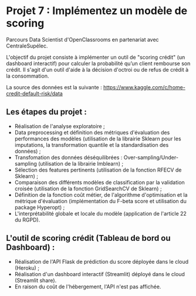 # Projet 7 : Implémentez un modèle de scoring
Parcours Data Scientist d'OpenClassrooms en partenariat avec CentraleSupélec.

L'objectif du projet consiste à implémenter un outil de "scoring crédit" (un dashboard interactif) pour calculer la probabilité qu’un client rembourse son crédit.
Il s'agit d'un outil d'aide à la décision d'octroi ou de refus de crédit à la consommation.

La source des données est la suivante : https://www.kaggle.com/c/home-credit-default-risk/data


## Les étapes du projet :
- Réalisation de l'analyse exploratoire ;
- Data preprocessing et définition des métriques d'évaluation des performances des modèles (utilisation de la librairie Sklearn pour les imputations, la transformation quantile et la standardisation des données) ; 
- Transfomation des données déséquilibrées : Over-sampling/Under-sampling (utilisation de la librairie Imblearn) ;
- Sélection des features pertinents (utilisation de la fonction RFECV de Sklearn) ; 
- Comparaison des différents modèles de classification par la validation croisée (utilisation de la fonction GridSearchCV de Sklearn) ;
- Définition de la fonction coût métier, de l'algorithme d'optimisation et la métrique d'évaluation (implémentation du F-beta score et utilisation du package Hyperopt) ;
- L'interprétabilité globale et locale du modèle (application de l'article 22 du RGPD).


## L'outil de scoring crédit (Tableau de bord ou Dashboard) :
- Réalisation de l'API Flask de prédiction du score déployée dans le cloud (Heroku) ;
- Réalisation d'un dashboard interactif (Streamlit) déployé dans le cloud (Streamlit share).
- En raison du coût de l'hébergement, l'API n'est pas affichée.
